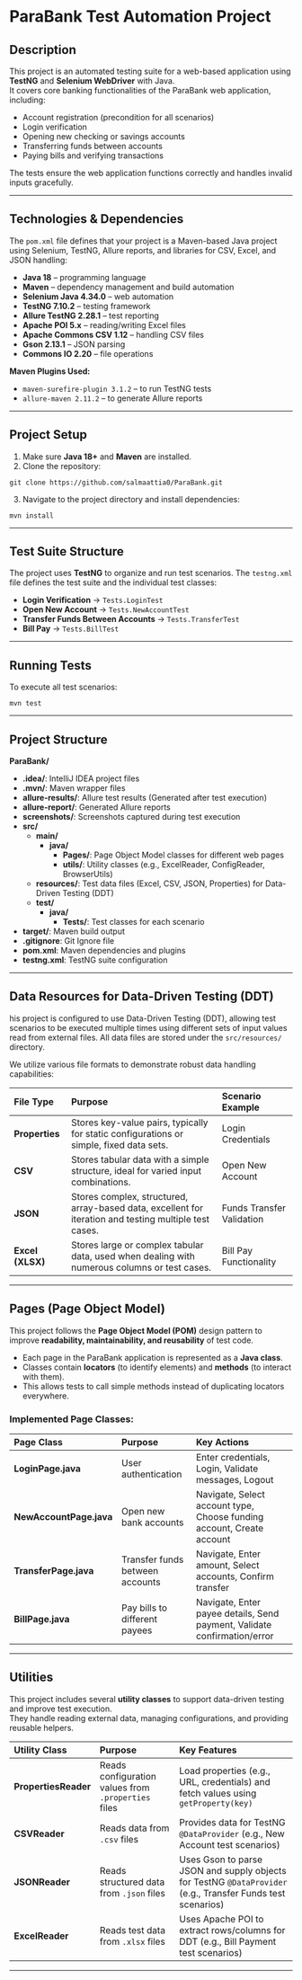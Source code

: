 # ParaBank Test Automation Project

## Description
This project is an automated testing suite for a web-based application using **TestNG** and **Selenium WebDriver** with Java.  
It covers core banking functionalities of the ParaBank web application, including:  

- Account registration (precondition for all scenarios)  
- Login verification  
- Opening new checking or savings accounts  
- Transferring funds between accounts  
- Paying bills and verifying transactions  

The tests ensure the web application functions correctly and handles invalid inputs gracefully.  

---

## Technologies & Dependencies
The `pom.xml` file defines that your project is a Maven-based Java project using Selenium, TestNG, Allure reports, and libraries for CSV, Excel, and JSON handling:
- **Java 18** – programming language  
- **Maven** – dependency management and build automation  
- **Selenium Java 4.34.0** – web automation  
- **TestNG 7.10.2** – testing framework  
- **Allure TestNG 2.28.1** – test reporting  
- **Apache POI 5.x** – reading/writing Excel files  
- **Apache Commons CSV 1.12** – handling CSV files  
- **Gson 2.13.1** – JSON parsing  
- **Commons IO 2.20** – file operations  

**Maven Plugins Used:**  
- `maven-surefire-plugin 3.1.2` – to run TestNG tests  
- `allure-maven 2.11.2` – to generate Allure reports  

---

## Project Setup
1. Make sure **Java 18+** and **Maven** are installed.  
2. Clone the repository:  
```
git clone https://github.com/salmaattia0/ParaBank.git
```
3. Navigate to the project directory and install dependencies:  
```
mvn install
```
---

## Test Suite Structure
The project uses **TestNG** to organize and run test scenarios. The `testng.xml` file defines the test suite and the individual test classes:
- **Login Verification** → `Tests.LoginTest`  
- **Open New Account** → `Tests.NewAccountTest`  
- **Transfer Funds Between Accounts** → `Tests.TransferTest`  
- **Bill Pay** → `Tests.BillTest`
  
---

## Running Tests
To execute all test scenarios:
```
mvn test
```
---

## Project Structure
**ParaBank/**
* **.idea/**: IntelliJ IDEA project files
* **.mvn/**: Maven wrapper files
* **allure-results/**: Allure test results (Generated after test execution)
* **allure-report/**: Generated Allure reports
* **screenshots/**: Screenshots captured during test execution
* **src/**
    * **main/**
        * **java/**
            * **Pages/**: Page Object Model classes for different web pages
            * **utils/**: Utility classes (e.g., ExcelReader, ConfigReader, BrowserUtils)
    * **resources/**: Test data files (Excel, CSV, JSON, Properties) for Data-Driven Testing (DDT)
    * **test/**
        * **java/**
            * **Tests/**: Test classes for each scenario
* **target/**: Maven build output
* **.gitignore**: Git Ignore file
* **pom.xml**: Maven dependencies and plugins
* **testng.xml**: TestNG suite configuration
  
---

## Data Resources for Data-Driven Testing (DDT)
his project is configured to use Data-Driven Testing (DDT), allowing test scenarios to be executed multiple times using different sets of input values read from external files. All data files are stored under the `src/resources/` directory.

We utilize various file formats to demonstrate robust data handling capabilities:

| File Type | Purpose | Scenario Example |
| :--- | :--- | :--- |
| **Properties** | Stores key-value pairs, typically for static configurations or simple, fixed data sets. | Login Credentials |
| **CSV** | Stores tabular data with a simple structure, ideal for varied input combinations. | Open New Account |
| **JSON** | Stores complex, structured, array-based data, excellent for iteration and testing multiple test cases. | Funds Transfer Validation |
| **Excel (XLSX)** | Stores large or complex tabular data, used when dealing with numerous columns or test cases. | Bill Pay Functionality |

---

## Pages (Page Object Model)
This project follows the **Page Object Model (POM)** design pattern to improve **readability, maintainability, and reusability** of test code.
- Each page in the ParaBank application is represented as a **Java class**.  
- Classes contain **locators** (to identify elements) and **methods** (to interact with them).  
- This allows tests to call simple methods instead of duplicating locators everywhere.  

### Implemented Page Classes:

| Page Class        | Purpose              | Key Actions |
| :--- | :--- | :--- |
| **LoginPage.java** | User authentication       | Enter credentials, Login, Validate messages, Logout |
| **NewAccountPage.java** | Open new bank accounts  | Navigate, Select account type, Choose funding account, Create account |
| **TransferPage.java** | Transfer funds between accounts | Navigate, Enter amount, Select accounts, Confirm transfer |
| **BillPage.java** | Pay bills to different payees | Navigate, Enter payee details, Send payment, Validate confirmation/error |

---

## Utilities  
This project includes several **utility classes** to support data-driven testing and improve test execution.  
They handle reading external data, managing configurations, and providing reusable helpers.  

| Utility Class        | Purpose | Key Features |
| :--- | :--- | :--- |
| **PropertiesReader** | Reads configuration values from `.properties` files | Load properties (e.g., URL, credentials) and fetch values using `getProperty(key)` |
| **CSVReader**        | Reads data from `.csv` files | Provides data for TestNG `@DataProvider` (e.g., New Account test scenarios) |
| **JSONReader**       | Reads structured data from `.json` files | Uses Gson to parse JSON and supply objects for TestNG `@DataProvider` (e.g., Transfer Funds test scenarios) |
| **ExcelReader**      | Reads test data from `.xlsx` files | Uses Apache POI to extract rows/columns for DDT (e.g., Bill Payment test scenarios) |

---
